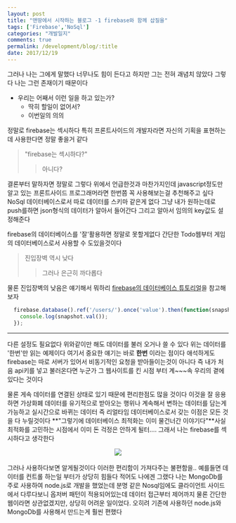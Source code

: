 ```yaml
---
layout: post
title: "맨땅에서 시작하는 블로그 -1 firebase와 함께 삽질을"
tags: ['Firebase','NoSql']
categories: "개발일지"
comments: true
permalink: /development/blog/:title
date: 2017/12/19
---
```

그러나 나는 그에게 말했다 너무나도 힘이 든다고 하지만 그는 전혀 괘념치 않았다 그렇다 나는 그런 존재이기 때문이다

* 우리는 어째서 이런 일을 하고 있는가?
    * 딱히 할일이 없어서?
    * 이번일의 의의

정말로 firebase는 섹시하다 특히 프론트사이드의 개발자라면 자신의 기획을 표현하는데 사용한다면 정말 좋을거 같다

> "firebase는 섹시하다?"
>> 아니다?

결론부터 말하자면 정말로 그렇다 위에서 언급한것과 마찬가지인데 javascript정도만 알고 있는 프론트사이드 프로그래머라면 한번쯤 꼭 사용해보는걸 추천해주고 싶다 NoSql 데이터베이스로서 따로 데이터를 스키마 같은게 없다 그냥 내가 원하는데로 push를하면 json형식의 데이터가 알아서 들어간다 그리고 알아서 임의의 key값도 설정해준다

firebase의 데이터베이스를 '잘'활용하면 정말로 못할게없다 간단한 Todo웹부터 게임의 데이터베이스로서 사용할 수 도있을것이다

> 진입장벽 역시 낮다
>> 그러나 은근히 까다롭다

물론 진입장벽의 낮음은 얘기해서 뭐하리 [firebase의 데이터베이스 튜토리얼](https://firebase.google.com/docs/database/web/read-and-write?hl=ko)을 참고해보자 


~~~javascript
  firebase.database().ref('/users/').once('value').then(function(snapshot) {
    console.log(snapshot.val());
  });
~~~


***
다른 설정도 필요없다 위와같이만 해도 데이터를 불러 오거나 쓸 수 있다 위는 데이터를 '한번'만 읽는 예제이다 여기서 중요한 얘기는 바로 **한번** 이라는 점이다 애석하게도 firebase는 따로 서버가 있어서 비동기적인 요청을 받아들이는것이 아니다 즉 내가 처음 api키를 넣고 불러온다면 누군가 그 웹사이트를 킨 시점 부터 계~~~속 우리의 곁에 있다는 것이다

물론 게속 데이터를 연결된 상태로 있기 때문에 편리한점도 많을 것이다 이것을 잘 응용하면 가상화폐 데이터를 유기적으로 받아오는 행위나 계속해서 변하는 데이터를 담는게 가능하고 실시간으로 바뀌는 데이터 즉 리얼타임 데이터베이스로서 갖는 이점은 모든 것을 다 누릴것이다
**"그렇기에 데이터베이스 최적화는 이미 물건너간 이야기다"**사실 최적화를 고민하는 시점에서 이미 돈 걱정은 안하게 될터.... 그래서 나는 firebase를 섹시하다고 생각한다

<center>
<img src="https://webassets.mongodb.com/_com_assets/cms/MongoDB-Logo-5c3a7405a85675366beb3a5ec4c032348c390b3f142f5e6dddf1d78e2df5cb5c.png"/>
</center>
<br />
그러나 사용하다보면 알게될것이다 이러한 편리함이 가져다주는 불편함을.. 예를들면 데이터를 컨트롤 하는일 부터가 상당히 힘들다 적어도 나에겐 그랬다 나는 MongoDb를 주로 사용하여 node.js로 개발을 했었는데 분명 같은 Nosql임에도 클라이언트 사이드에서 다루다보니 옵저버 패턴이 적용되어있는데 데이터 접근부터 제어까지 물론 간단한 웹이라면 상관없겠지만, 상당히 어려운 일이었다. 오히려 기존에 사용하던 node.js와 MongoDb를 사용해서 만드는게 훨씬 편했다
